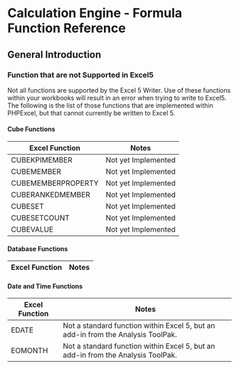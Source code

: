 # Calculation Engine - Formula Function Reference
## General Introduction
### Function that are not Supported in Excel5
Not all functions are supported by the Excel 5 Writer. Use of these functions within your workbooks will result in an error when trying to write to Excel5.
The following is the list of those functions that are implemented within PHPExcel, but that cannot currently be written to Excel 5.
#### Cube Functions
Excel Function      | Notes
--------------------|---------
CUBEKPIMEMBER       | Not yet Implemented
CUBEMEMBER          | Not yet Implemented
CUBEMEMBERPROPERTY  | Not yet Implemented
CUBERANKEDMEMBER    | Not yet Implemented
CUBESET             | Not yet Implemented
CUBESETCOUNT        | Not yet Implemented
CUBEVALUE           | Not yet Implemented
#### Database Functions
Excel Function | Notes
---------------|---------
#### Date and Time Functions
Excel Function | Notes
---------------|---------
EDATE          | Not a standard function within Excel 5, but an add-in from the Analysis ToolPak.  
EOMONTH        | Not a standard function within Excel 5, but an add-in from the Analysis ToolPak.
